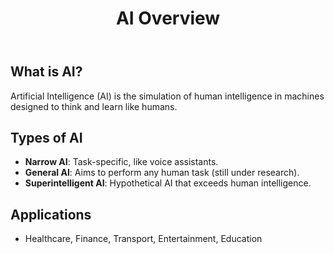 <!DOCTYPE html>
<html lang="en">
<head>
    <meta charset="UTF-8">
    <meta name="viewport" content="width=device-width, initial-scale=1.0">
    <title>Artificial Intelligence Overview</title>
</head>
<body>

<header>
    <h1>AI Overview</h1>
</header>

<section>
    <h2>What is AI?</h2>
    <p>Artificial Intelligence (AI) is the simulation of human intelligence in machines designed to think and learn like humans.</p>
</section>

<section>
    <h2>Types of AI</h2>
    <ul>
        <li><strong>Narrow AI</strong>: Task-specific, like voice assistants.</li>
        <li><strong>General AI</strong>: Aims to perform any human task (still under research).</li>
        <li><strong>Superintelligent AI</strong>: Hypothetical AI that exceeds human intelligence.</li>
    </ul>
</section>

<section>
    <h2>Applications</h2>
    <ul>
        <li>Healthcare, Finance, Transport, Entertainment, Education</li>
    </ul>
</section>



</body>
</html>
